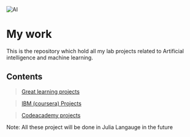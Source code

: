 ![AI](https://martechtoday.com/wp-content/uploads/2018/08/AI-model_pqwxl3.png)
# My work
This is the repository which hold all my lab projects related to Artificial intelligence and machine learning.

## Contents
> [Great learning projects](https://github.com/VIMALRANJEEV/my_work/tree/master/Greatlearning)

> [IBM (coursera) Projects](https://github.com/VIMALRANJEEV/my_work/tree/master/IBM)

> [Codeacademy projects](https://github.com/VIMALRANJEEV/my_work/tree/master/codecademy)

Note: All these project will be done in Julia Langauge in the future
